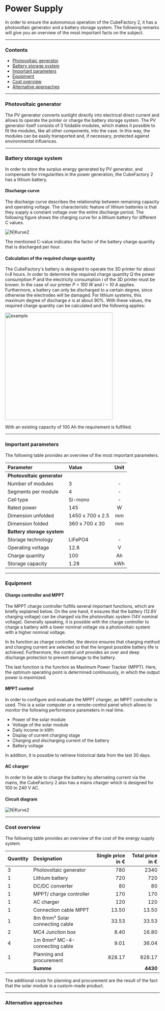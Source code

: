 
# Power Supply 

In order to ensure the autonomous operation of the CubeFactory 2, it has a photovoltaic generator and a battery storage system. The following remarks will give you an overview of the most important facts on the subject. 

---

### Contents

 * [Photovoltaic generator](#photovoltaic-generator)
 * [Battery storage system](#battery-storage-system)
 * [Important parameters](#important-parameters)
 * [Equipment](#equipment)
 * [Cost overview](#cost-overview)
 * [Alternative approaches](#alternative-approaches)
 
---


### Photovoltaic generator

The PV generator converts sunlight directly into electrical direct current and allows to operate the printer or charge the battery storage system. The PV generator itself consists of 3 foldable modules, which makes it possible to fit the modules, like all other components, into the case. In this way, the modules can be easily transported and, if necessary, protected against environmental influences.

---


### Battery storage system

In order to store the surplus energy generated by  PV generator, and compensate for irregularities in the power generation, the CubeFactory 2 has a lithium battery.

#### Discharge curve

The discharge curve describes the relationship between remaining capacity and operating voltage. The characteristic feature of lithium batteries is that they supply a constant voltage over the entire discharge period. The following figure shows the charging curve for a lithium battery for different C values.

![N|Kurve2](https://image.ibb.co/fNjnk5/Entladekurve_1.jpg)

The mentioned C-value indicates the factor of the battery charge quantity that is discharged per hour.

#### Calculation of the required charge quantity

The CubeFactory's battery is designed to operate the 3D printer for about *t=8* hours. In order to determine the required charge quantity *Q* the power consumption *P* and the electricity consumption *i* of the 3D printer must be known. In the case of our printer *P = 100 W* and *I = 10 A* applies. Furthermore, a battery can only be discharged to a certain degree, since otherwise the electrodes will be damaged. For lithium systems, this maximum degree of discharge *e* is at about 90%. 
With these values, the required charge quantity can be calculated and the following applies:

<img src="https://preview.ibb.co/bPVuCv/Ladungsmenge_1.png" alt="example" width="350">

With an existing capacity of 100 Ah the requirement is fulfilled.

---

### Important parameters
The following table provides an overview of the most important parameters.

| Parameter | Value |Unit|
| :----  | :------ |:------:|
| **Photovoltaic generator** |
| Number of modules | 3 |-|
| Segments per module | 4 | - |
| Cell type | Si-mono | - |
| Rated power | 145 | W |
| Dimension unfolded | 1450 x 700 x 2.5 | mm |
| Dimension folded | 360 x 700 x 30 | mm |
| **Battery storage system** |
| Storage technology | LiFePO4 | - |
| Operating voltage | 12.8 | V |
| Charge quantity | 100 | Ah |
| Storage capacity | 1.28 | kWh |

---


### Equipment





####  Charge controller and MPPT

The MPPT charge controller fulfills several important functions, which are briefly explained below. On the one hand, it ensures that the battery (12.8V charging voltage) can be charged via the photovoltaic system (14V nominal voltage). Generally speaking, it is possible with the charge controller to charge a battery with a lower nominal voltage via a photovoltaic system with a higher nominal voltage. 

In its function as charge controller, the device ensures that charging method and charging current are selected so that the longest possible battery life is achieved. Furthermore, the control unit provides an over and deep discharge protection to prevent damage to the battery.

The last function is the function as Maximum Power Tracker (MPPT). Here, the optimum operating point is determined continuously, in which the output power is maximized.

####   MPPT control



In order to configure and evaluate the MPPT charger, an MPPT controller is used. This is a solar computer or a remote-control panel which allows to monitor the following performance parameters in real time.
*	Power of the solar module
*	Voltage of the solar module
*	Daily income in kWh
*	Display of current charging stage
*	Charging and discharging current of the battery
*	Battery voltage

In addition, it is possible to retrieve historical data from the last 30 days.

#### AC charger
In order to be able to charge the battery by alternating current via the mains, the CubeFactory 2 also has a mains charger which is designed for 100 to 240 V AC.

#### Circuit diagram

![N|Kurve2](https://preview.ibb.co/fazYXv/Schaltung_Power_Supply_TU0317a_Kopie.png)


---

### Cost overview

The following table provides an overview of the cost of the energy supply system.

| Quantity | Designation | Single price in €| Total price in €|
|:----| :----  | -----: |  ------:|
| 3 | Photovoltaic generator | 780 | 2340 |
| 1 | Lithium battery | 720 | 720 |
| 1 | DC/DC converter | 80 | 80 |  
| 1 | MPPT/ charge controller | 170 | 170 |
| 1 | AC charger | 120 | 120 |
| 1 | Connection cable MPPT | 13.50 | 13.50 | 
| 1 | 8m 6mm² Solar connecting cable | 33.53 | 33.53 |
| 2 | MC4 Junction box | 8.40 | 16.80 | 
|4 | 1m 6mm² MC-4-connecting cable | 9.01 | 36.04 |
|1 | Planning and procurement | 828.17 | 828.17 | 
|| **Summe** |  |  **4430**|

The additional costs for planning and procurement are the result of the fact that the solar module is a custom-made product.

---

### Alternative approaches


